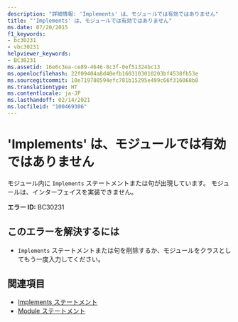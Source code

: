 ```yaml
---
description: "詳細情報: 'Implements' は、モジュールでは有効ではありません"
title: "'Implements' は、モジュールでは有効ではありません"
ms.date: 07/20/2015
f1_keywords:
- bc30231
- vbc30231
helpviewer_keywords:
- BC30231
ms.assetid: 16e6c3ea-ce89-4646-8c3f-0ef51324bc13
ms.openlocfilehash: 22f09404a8d40efb1603103010203bf4538fb53e
ms.sourcegitcommit: 10e719780594efc781b15295e499c66f316068b8
ms.translationtype: HT
ms.contentlocale: ja-JP
ms.lasthandoff: 02/14/2021
ms.locfileid: "100469306"
---
```

# <a name="implements-not-valid-in-modules"></a>'Implements' は、モジュールでは有効ではありません

モジュール内に `Implements` ステートメントまたは句が出現しています。 モジュールは、インターフェイスを実装できません。  
  
 **エラー ID:** BC30231  
  
## <a name="to-correct-this-error"></a>このエラーを解決するには  
  
- `Implements` ステートメントまたは句を削除するか、モジュールをクラスとしてもう一度入力してください。  
  
## <a name="see-also"></a>関連項目

- [Implements ステートメント](../language-reference/statements/implements-statement.md)
- [Module ステートメント](../language-reference/statements/module-statement.md)
